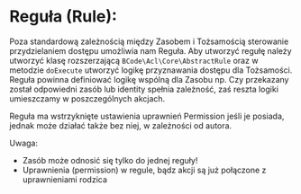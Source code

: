 Reguła (Rule):
==============


Poza standardową zależnością między Zasobem i Tożsamością sterowanie przydzielaniem dostępu umożliwia nam Reguła.
Aby utworzyć regułę należy utworzyć klasę rozszerzającą `BCode\Acl\Core\AbstractRule` oraz w metodzie `doExecute` utworzyć logikę przyznawania dostępu dla Tożsamości.
Reguła powinna definiować logikę wspólną dla Zasobu np. Czy przekazany został odpowiedni zasób lub identity spełnia zależność, zaś reszta logiki umieszczamy w poszczególnych akcjach.

Reguła ma wstrzyknięte ustawienia uprawnień Permission jeśli je posiada, jednak może działać także bez niej, w zależności od autora.

Uwaga:

* Zasób może odnosić się tylko do jednej reguły!
* Uprawnienia (permission) w regule, bądz akcji są już połączone z uprawnieniami rodzica